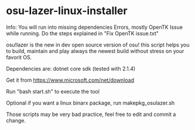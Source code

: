# osu-lazer-linux-installer

Info: You will run into missing dependencies Errors, mostly OpenTK Issue while running. Do the steps explained in "Fix OpenTK issue.txt"


osu!lazer is the new in dev open source version of osu!
this script helps you to build, maintain and play always the newest build without
stress on your favorit OS.


Dependencies are: dotnet core sdk (tested with 2.1.4)

Get it from https://www.microsoft.com/net/download

Run "bash start.sh" to execute the tool

Optional if you want a linux binarx package, run makepkg_osulazer.sh

Those scripts may be very bad practice, feel free to edit and commit a change.
